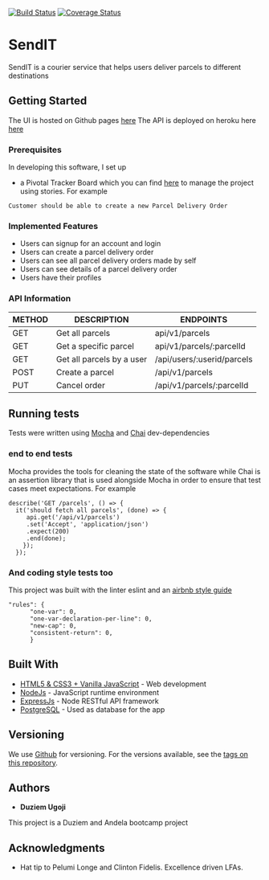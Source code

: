 [![Build Status](https://travis-ci.com/nwamugo/sendit.svg?branch=api)](https://travis-ci.com/nwamugo/sendit)
[![Coverage Status](https://coveralls.io/repos/github/nwamugo/sendit/badge.svg?branch=api)](https://coveralls.io/github/nwamugo/sendit?branch=api)


# SendIT

SendIT is a courier service that helps users deliver parcels to different destinations

## Getting Started

The UI is hosted on Github pages [here](https://nwamugo.github.io/sendit/)
The API is deployed on heroku here [here](https://arcane-ravine-70542.herokuapp.com/)

### Prerequisites

In developing this software, I set up

* a Pivotal Tracker Board which you can find [here](https://www.pivotaltracker.com/n/projects/2216035) to manage the project using stories. For example

```
Customer should be able to create a new Parcel Delivery Order
```

### Implemented Features

* Users can signup for an account and login
* Users can create a parcel delivery order
* Users can see all parcel delivery orders made by self
* Users can see details of a parcel delivery order
* Users have their profiles

### API Information

METHOD | DESCRIPTION | ENDPOINTS
-------|-------------|-----------
GET | Get all parcels | api/v1/parcels
GET | Get a specific parcel | api/v1/parcels/:parcelId
GET | Get all parcels by a user | /api/users/:userid/parcels
POST | Create a parcel | /api/v1/parcels
PUT | Cancel order | /api/v1/parcels/:parcelId


## Running tests

Tests were written using [Mocha](https://mochajs.org) and [Chai](https://chaijs.com) dev-dependencies

### end to end tests

Mocha provides the tools for cleaning the state of the software while Chai is an assertion library that is used alongside Mocha in order to ensure that test cases meet expectations. For example

```
describe('GET /parcels', () => {
  it('should fetch all parcels', (done) => {
     api.get('/api/v1/parcels')
     .set('Accept', 'application/json')
     .expect(200)
     .end(done);
    });
  });
```

### And coding style tests too

This project was built with the linter eslint and an [airbnb style guide](https://github.com/airbnb/javascript)

```
"rules": {
      "one-var": 0,
      "one-var-declaration-per-line": 0,
      "new-cap": 0,
      "consistent-return": 0,
      }
```

## Built With

* [HTML5 & CSS3 + Vanilla JavaScript](http://developer.mozilla.org/en-US/docs/) - Web development
* [NodeJs](https://nodejs.org/) - JavaScript runtime environment
* [ExpressJs](https://expressjs.com) - Node RESTful API framework
* [PostgreSQL](https://www.postgresql.org/) - Used as database for the app

## Versioning

We use [Github](http://github.com/) for versioning. For the versions available, see the [tags on this repository](https://github.com/your/project/tags).

## Authors

* **Duziem Ugoji**


This project is a Duziem and Andela bootcamp project

## Acknowledgments

* Hat tip to Pelumi Longe and Clinton Fidelis. Excellence driven LFAs.
